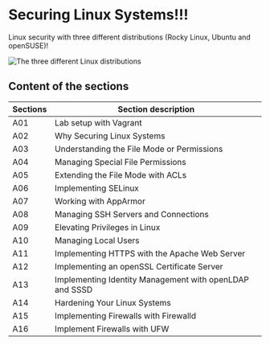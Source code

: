 # Securing Linux Systems!!!

Linux security with three different distributions (Rocky Linux, Ubuntu and openSUSE)!

<img src="/README.png" alt="The three different Linux distributions">

## Content of the sections

| Sections | Section description             |
|-----|-------------------------------------------|
| A01 | Lab setup with Vagrant |
| A02 | Why Securing Linux Systems
| A03 | Understanding the File Mode or Permissions |
| A04 | Managing Special File Permissions |
| A05 | Extending the File Mode with ACLs  |
| A06 | Implementing SELinux |
| A07 | Working with AppArmor |
| A08 | Managing SSH Servers and Connections |
| A09 | Elevating Privileges in Linux |
| A10 | Managing Local Users |
| A11 | Implementing HTTPS with the Apache Web Server |
| A12 | Implementing an openSSL Certificate Server |
| A13 | Implementing Identity Management with openLDAP and SSSD |
| A14 | Hardening Your Linux Systems |
| A15 | Implementing Firewalls with Firewalld |
| A16 | Implement Firewalls with UFW |
